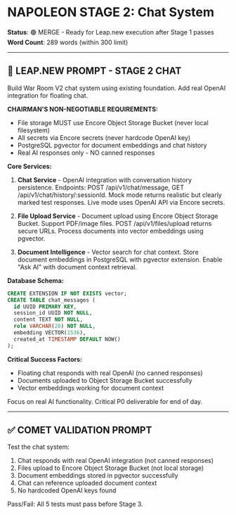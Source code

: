 # NAPOLEON STAGE 2: Chat System
**Status**: 🟢 MERGE - Ready for Leap.new execution after Stage 1 passes  
**Word Count**: 289 words (within 300 limit)

---

## 🎯 LEAP.NEW PROMPT - STAGE 2 CHAT

Build War Room V2 chat system using existing foundation. Add real OpenAI integration for floating chat.

**CHAIRMAN'S NON-NEGOTIABLE REQUIREMENTS:**
- File storage MUST use Encore Object Storage Bucket (never local filesystem)
- All secrets via Encore secrets (never hardcode OpenAI key)
- PostgreSQL pgvector for document embeddings and chat history
- Real AI responses only - NO canned responses

**Core Services:**

1. **Chat Service** - OpenAI integration with conversation history persistence. Endpoints: POST /api/v1/chat/message, GET /api/v1/chat/history/:sessionId. Mock mode returns realistic but clearly marked test responses. Live mode uses OpenAI API via Encore secrets.

2. **File Upload Service** - Document upload using Encore Object Storage Bucket. Support PDF/image files. POST /api/v1/files/upload returns secure URLs. Process documents into vector embeddings using pgvector.

3. **Document Intelligence** - Vector search for chat context. Store document embeddings in PostgreSQL with pgvector extension. Enable "Ask AI" with document context retrieval.

**Database Schema:**
```sql
CREATE EXTENSION IF NOT EXISTS vector;
CREATE TABLE chat_messages (
  id UUID PRIMARY KEY,
  session_id UUID NOT NULL,
  content TEXT NOT NULL,
  role VARCHAR(20) NOT NULL,
  embedding VECTOR(1536),
  created_at TIMESTAMP DEFAULT NOW()
);
```

**Critical Success Factors:**
- Floating chat responds with real OpenAI (no canned responses)
- Documents uploaded to Object Storage Bucket successfully  
- Vector embeddings working for document context

Focus on real AI functionality. Critical P0 deliverable for end of day.

---

## ✅ COMET VALIDATION PROMPT

Test the chat system:

1. Chat responds with real OpenAI integration (not canned responses)
2. Files upload to Encore Object Storage Bucket (not local storage)
3. Document embeddings stored in pgvector successfully
4. Chat can reference uploaded document context
5. No hardcoded OpenAI keys found

Pass/Fail: All 5 tests must pass before Stage 3.
